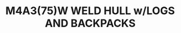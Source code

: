 ---
layout: product
title: "M4A3(75)W WELD HULL w/LOGS AND BACKPACKS"
price: "7000" 
desc: "Maketa"
img_path: "/assets/img/DRA9156.webp"
brand: "Dragon"
available: false
special_offer: false
new: false
soon: false
cat: "010000"
subcat: "010600"
subsubcat: "0N/A"
sifra: "DRA9156"
popular: false
---